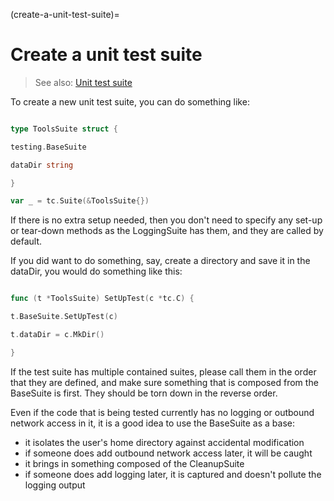 (create-a-unit-test-suite)=
# Create a unit test suite
> See also: [Unit test suite](#unit-test-suite)

To create a new unit test suite, you can do something like:

```go

type ToolsSuite struct {

testing.BaseSuite

dataDir string

}

var _ = tc.Suite(&ToolsSuite{})

```

If there is no extra setup needed, then you don't need to specify any set-up or tear-down methods as the LoggingSuite
has them, and they are called by default.

If you did want to do something, say, create a directory and save it in the dataDir, you would do something like this:

```go

func (t *ToolsSuite) SetUpTest(c *tc.C) {

t.BaseSuite.SetUpTest(c)

t.dataDir = c.MkDir()

}

```

If the test suite has multiple contained suites, please call them in the order that they are defined, and make sure
something that is composed from the BaseSuite is first. They should be torn down in the reverse order.

Even if the code that is being tested currently has no logging or outbound network access in it, it is a good idea to
use the BaseSuite as a base:

* it isolates the user's home directory against accidental modification
* if someone does add outbound network access later, it will be caught
* it brings in something composed of the CleanupSuite
* if someone does add logging later, it is captured and doesn't pollute the logging output
